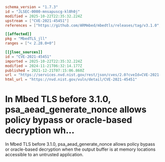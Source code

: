 ```toml
schema_version = "1.7.3"
id = "JLSEC-0000-mnsapuscg-kl0h0j"
modified = 2025-10-22T22:35:32.224Z
upstream = ["CVE-2021-45451"]
references = ["https://github.com/ARMmbed/mbedtls/releases/tag/v3.1.0", "https://lists.fedoraproject.org/archives/list/package-announce%40lists.fedoraproject.org/message/IL66WKJGXY5AXMTFE7QDMGL3RIBD6PX5/", "https://lists.fedoraproject.org/archives/list/package-announce%40lists.fedoraproject.org/message/TALJHOYAYSUJTLN6BYGLO4YJGNZUY74W/", "https://github.com/ARMmbed/mbedtls/releases/tag/v3.1.0", "https://lists.fedoraproject.org/archives/list/package-announce%40lists.fedoraproject.org/message/IL66WKJGXY5AXMTFE7QDMGL3RIBD6PX5/", "https://lists.fedoraproject.org/archives/list/package-announce%40lists.fedoraproject.org/message/TALJHOYAYSUJTLN6BYGLO4YJGNZUY74W/"]

[[affected]]
pkg = "MbedTLS_jll"
ranges = ["< 2.28.0+0"]

[[jlsec_sources]]
id = "CVE-2021-45451"
imported = 2025-10-22T22:35:32.224Z
modified = 2024-11-21T06:32:14.177Z
published = 2021-12-21T07:15:06.860Z
url = "https://services.nvd.nist.gov/rest/json/cves/2.0?cveId=CVE-2021-45451"
html_url = "https://nvd.nist.gov/vuln/detail/CVE-2021-45451"
```

# In Mbed TLS before 3.1.0, psa_aead_generate_nonce allows policy bypass or oracle-based decryption wh...

In Mbed TLS before 3.1.0, psa_aead_generate_nonce allows policy bypass or oracle-based decryption when the output buffer is at memory locations accessible to an untrusted application.

